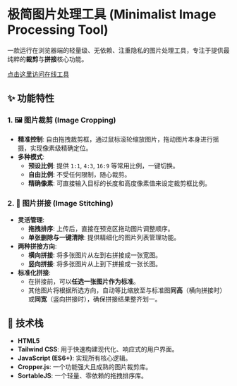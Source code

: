 # 极简图片处理工具 (Minimalist Image Processing Tool)

一款运行在浏览器端的轻量级、无依赖、注重隐私的图片处理工具，专注于提供最纯粹的**裁剪**与**拼接**核心功能。

[点击这里访问在线工具](https://Ye-HHH.github.io/image-tool/)

## ✨ 功能特性

### 1. 🖼️ 图片裁剪 (Image Cropping)

* **精准控制**: 自由拖拽裁剪框，通过鼠标滚轮缩放图片，拖动图片本身进行摇摄，实现像素级精确定位。
* **多种模式**:
    * **预设比例**: 提供 `1:1`, `4:3`, `16:9` 等常用比例，一键切换。
    * **自由比例**: 不受任何限制，随心裁剪。
    * **精确像素**: 可直接输入目标的长度和高度像素值来设定裁剪框比例。

### 2. 🧩 图片拼接 (Image Stitching)

* **灵活管理**:
    * **拖拽排序**: 上传后，直接在预览区拖动图片调整顺序。
    * **单张删除与一键清除**: 提供精细化的图片列表管理功能。
* **两种拼接方向**:
    * **横向拼接**: 将多张图片从左到右拼接成一张宽图。
    * **竖向拼接**: 将多张图片从上到下拼接成一张长图。
* **标准化拼接**:
    * 在拼接前，可以**任选一张图片作为标准**。
    * 其他图片将根据所选方向，自动等比缩放至与标准图**同高**（横向拼接时）或**同宽**（竖向拼接时），确保拼接结果整齐划一。

## 🚀 技术栈

* **HTML5**
* **Tailwind CSS**: 用于快速构建现代化、响应式的用户界面。
* **JavaScript (ES6+)**: 实现所有核心逻辑。
* **Cropper.js**: 一个功能强大且成熟的图片裁剪库。
* **SortableJS**: 一个轻量、零依赖的拖拽排序库。

